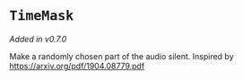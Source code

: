 # `TimeMask`

_Added in v0.7.0_

Make a randomly chosen part of the audio silent.
Inspired by https://arxiv.org/pdf/1904.08779.pdf
